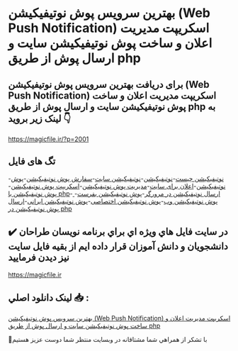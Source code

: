 # بهترین سرویس پوش نوتیفیکیشن (Web Push Notification) اسکریپت مدیریت اعلان و ساخت پوش نوتیفیکیشن سایت و ارسال پوش از طریق php

## برای دریافت بهترین سرویس پوش نوتیفیکیشن (Web Push Notification) اسکریپت مدیریت اعلان و ساخت پوش نوتیفیکیشن سایت و ارسال پوش از طریق php به لینک زیر بروید 👇

https://magicfile.ir/?p=2001

## تگ های فایل

-[نوتیفیکیشن چیست](https://magicfile.ir/product/push-notification/)-[نوتیفیکیشن](https://magicfile.ir/product/push-notification/)-[نوتیفیکیشن سایت](https://magicfile.ir/product/push-notification/)-[سفارش پوش نوتیفیکیشن](https://magicfile.ir/product/push-notification/)-[پوش نوتیفیکیشن](https://magicfile.ir/product/push-notification/)-[اعلان برای سایت](https://magicfile.ir/product/push-notification/)-[مدیریت پوش نوتیفیکیشن](https://magicfile.ir/product/push-notification/)-[اسکریپت پوش نوتیفیکیشن](https://magicfile.ir/product/push-notification/)-[پوش نوتیفیکیشن با php](https://magicfile.ir/product/push-notification/)-[ ارسال نوتیفیکیشن در مرورگر](https://magicfile.ir/product/push-notification/)-[پوش نوتیفیکیشن بفرست](https://magicfile.ir/product/push-notification/)-[پوش نوتیفیکیشن وب](https://magicfile.ir/product/push-notification/)-[پوش نوتیفیکیشن اختصاصی](https://magicfile.ir/product/push-notification/)-[پوش نوتیفیکیشن ایرانی](https://magicfile.ir/product/push-notification/)-[ارسال پوش نوتیفیکیشن در php](https://magicfile.ir/product/push-notification/)

## ✔️ در سايت فايل هاي ويژه اي براي برنامه نويسان طراحان دانشجويان و دانش آموزان قرار داده ايم از بقيه فايل سايت نيز ديدن فرماييد

https://magicfile.ir


## لينک دانلود اصلي 📥 :

[بهترین سرویس پوش نوتیفیکیشن (Web Push Notification) اسکریپت مدیریت اعلان و ساخت پوش نوتیفیکیشن سایت و ارسال پوش از طریق php](https://magicfile.ir/product/push-notification/) 


🙏با تشکر از همراهي شما مشتاقانه در وبسایت منتظر شما دوست عزیز هستیم

